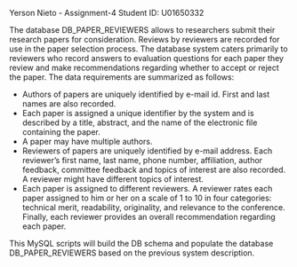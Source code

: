 Yerson Nieto - Assignment-4
Student ID: U01650332

The database DB_PAPER_REVIEWERS allows to researchers submit their research papers for consideration. Reviews by reviewers are recorded for use in the paper selection process. The database system caters primarily to reviewers who record answers to evaluation questions for each paper they review and make recommendations regarding whether to accept or reject the paper. The data requirements are summarized as follows:
- Authors of papers are uniquely identified by e-mail id. First and last names are also recorded.
- Each paper is assigned a unique identifier by the system and is described by a title, abstract, and the name of the electronic file containing the paper.
- A paper may have multiple authors.
- Reviewers of papers are uniquely identified by e-mail address. Each reviewer’s first name, last name, phone number, affiliation, author feedback, committee feedback and topics of interest are also recorded. A reviewer might have different topics of interest.
- Each paper is assigned to different reviewers. A reviewer rates each paper assigned to him or her on a scale of 1 to 10 in four categories: technical merit, readability, originality, and relevance to the conference.
Finally, each reviewer provides an overall recommendation regarding each paper.

This MySQL scripts will build the DB schema and populate the database DB_PAPER_REVIEWERS based on the previous system description.
